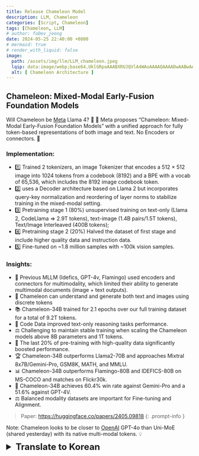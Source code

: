 ```yaml
---
title: Release Chameleon Model
description: LLM, Chameleon
categories: [Script, Chameleon]
tags: [Chameleon, LLM]
# author: foDev_jeong
date: 2024-05-25 22:40:00 +0800
# mermaid: true
# render_with_liquid: false
image:
  path: /assets/img/llm/LLM_chameleon.jpeg
  lqip: data:image/webp;base64,UklGRpoAAABXRUJQVlA4WAoAAAAQAAAADwAABwAAQUxQSDIAAAARL0AmbZurmr57yyIiqE8oiG0bejIYEQTgqiDA9vqnsUSI6H+oAERp2HZ65qP/VIAWAFZQOCBCAAAA8AEAnQEqEAAIAAVAfCWkAALp8sF8rgRgAP7o9FDvMCkMde9PK7euH5M1m6VWoDXf2FkP3BqV0ZYbO6NA/VFIAAAA
  alt: [ Chameleon Architecture ]
---
```



## Chameleon: Mixed-Modal Early-Fusion Foundation Models

Will Chameleon be [Meta](https://www.linkedin.com/company/meta/) Llama 4? 🦎 🦙 Meta proposes “Chameleon: Mixed-Modal Early-Fusion Foundation Models” with a unified approach for fully token-based representations of both image and text. No Encoders or connectors. 👀

### Implementation:
- 1️⃣ Trained 2 tokenizers, an image Tokenizer that encodes a 512 × 512 image into 1024 tokens from a codebook (8192) and a BPE with a vocab of 65,536, which includes the 8192 image codebook token.
- 2️⃣ uses a Decoder architecture based on Llama 2 but incorporates query-key normalization and reordering of layer norms to stabilize training in the mixed-modal setting.
- 3️⃣ Pretraining stage 1 (80%) unsupervised training on text-only (Llama 2, CodeLlama ⇒ 2.9T tokens), text-image (1.4B pairs/1.5T tokens), Text/Image Interleaved (400B tokens);
- 4️⃣ Pretraining stage 2 (20%) Halved the dataset of first stage and include higher quality data and instruction data.
- 5️⃣ Fine-tuned on ~1.8 million samples with ~100k vision samples.

### Insights:
- 🔗 Previous MLLM (Idefics, GPT-4v, Flamingo) used encoders and connectors for multimodality, which limited their ability to generate multimodal documents (image + text outputs).
- 🦎 Chameleon can understand and generate both text and images using discrete tokens
- 📚 Chameleon-34B trained for 2.1 epochs over our full training dataset for a total of 9.2T tokens.
- 🔧 Code Data improved text-only reasoning tasks performance.
- ⚖️ Challenging to maintain stable training when scaling the Chameleon models above 8B parameters and 1T tokens.
- 🚀 The last 20% of pre-training with high-quality data significantly boosted performance.
- 🏆 Chameleon-34B outperforms Llama2-70B and approaches Mixtral 8x7B/Gemini-Pro, GSM8K, MATH, and MMLU.
- 📊 Chameleon-34B outperforms Flamingo-80B and IDEFICS-80B on MS-COCO and matches on Flickr30k.
- 🎯 Chameleon-34B achieves 60.4% win rate against Gemini-Pro and a 51.6% against GPT-4V.
- ⚖️ Balanced modality datasets are important for Fine-tuning and Alignment.

> Paper: <https://huggingface.co/papers/2405.09818>
{: .prompt-info }

Note: Chameleon looks to be closer to [OpenAI](https://www.linkedin.com/company/openai/) GPT-4o than Uni-MoE (shared yesterday) with its native multi-modal tokens. 💡


<details markdown="1">
<summary style= "font-size:24px; line-height:24px; font-weight:bold; cursor:pointer;" > Translate to Korean </summary>

* * * 

## Chameleon: Mixed-Modal Early-Fusion Foundation Models

카멜레온은 라마 4Meta 될까요? 🦎 🦙 [Meta](https://www.linkedin.com/company/meta/)는 이미지와 텍스트 모두를 완전히 토큰 기반으로 표현하기 위한 통합 접근 방식을 통해 "Chameleon: Mixed-Modal Early-Fusion Foundation Models"를 제안합니다. 인코더 또는 커넥터가 없습니다. 👀

### Implementation:
- 1️⃣ 훈련된 2개의 토크나이저, 512 × 512 이미지를 코드북(8192)에서 1024개의 토큰으로 인코딩하는 이미지 토크나이저와 8192 이미지 코드북 토큰을 포함하는 65,536의 어휘를 가진 BPE.
- 2️⃣는 Llama 2를 기반으로 하는 디코더 아키텍처를 사용하지만 쿼리 키 정규화 및 레이어 규범의 재정렬을 통합하여 혼합 모달 설정에서 훈련을 안정화합니다.
- 3️⃣ 텍스트 전용(Llama 2, CodeLlama ⇒ 2.9T 토큰), 텍스트 이미지(1.4B 쌍/1.5T 토큰), 텍스트/이미지 인터리브(400B 토큰)에 대한 사전 학습 1단계(80%);
- 4️⃣ 사전 학습 2단계 (20%) 첫 번째 단계의 데이터 세트를 절반으로 줄이고 더 높은 품질의 데이터와 지침 데이터를 포함합니다.
- 5️⃣ ~100k 비전 샘플로 ~180만 개의 샘플에 미세 조정.

### Insights:
- 🔗 이전 MLLM(Idefics, GPT-4v, Flamingo)은 멀티모달리티를 위해 인코더와 커넥터를 사용했기 때문에 멀티모달 문서(이미지 + 텍스트 출력)를 생성하는 기능이 제한되었습니다.
- 🦎 카멜레온은 개별 토큰을 사용하여 텍스트와 이미지를 모두 이해하고 생성할 수 있습니다
- 📚 Chameleon-34B는 총 9.2T 토큰에 대해 전체 훈련 데이터 세트에서 2.1 epoch 동안 훈련했습니다.
- 🔧 코드 데이터는 텍스트 전용 추론 작업 성능을 개선했습니다.
- ⚖️ 카멜레온 모델을 8B 매개변수 및 1T 토큰 이상으로 확장할 때 안정적인 훈련을 유지하는 데 어려움이 있습니다.
- 🚀 고품질 데이터를 사용한 사전 학습의 마지막 20%는 성능을 크게 향상시켰습니다.
- 🏆 Chameleon-34B는 Llama2-70B를 능가하며 Mixtral 8x7B/Gemini-Pro, GSM8K, MATH 및 MMLU에 근접합니다.
- 📊 Chameleon-34B는 MS-COCO에서 Flamingo-80B 및 IDEFICS-80B를 능가하며 Flickr30k에서도 일치합니다.
- 🎯 Chameleon-34B는 Gemini-Pro를 상대로 60.4%, GPT-4V를 상대로 51.6%의 승률을 달성했습니다.
- ⚖️ 균형 잡힌 모달리티 데이터 세트는 미세 조정 및 정렬에 중요합니다.

> Paper: <https://huggingface.co/papers/2405.09818>
{: .prompt-info }

참고: 카멜레온은 기본 멀티모달 토큰이 있는 Uni-MoE(어제 공유)보다 [OpenAI](https://www.linkedin.com/company/openai/) GPT-4o에 더 가까워 보입니다. 💡

</details>
